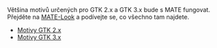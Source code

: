 <!--
.. link:
.. description:
.. tags: Motivy
.. date: 2014-02-24 17:32:07
.. title: Motivy
.. slug: motivy
-->

Většina motivů určených pro GTK 2.x a GTK 3.x bude s MATE fungovat.
Přejděte na [MATE-Look](https://mate-look.org) a podívejte se, co všechno tam najdete. 

  * [Motivy GTK 2.x](https://www.mate-look.org/browse/cat/136)
  * [Motivy GTK 3.x](https://www.mate-look.org/browse/cat/135)


